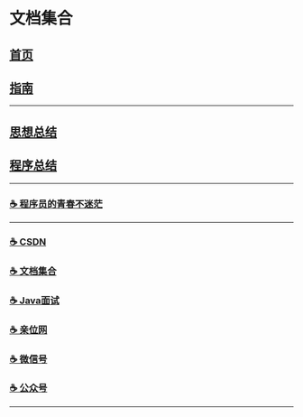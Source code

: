 # 文档集合

[](pub/head.md ':include')

## [首页](https://yjava.cn/)
## [指南](https://yjava.cn/#/guide/)

---

## [思想总结](https://yjava.cn/#/summary/) 
## [程序总结](https://yjava.cn/#/program/)

---

[//]: # (### [☕️ 介绍]&#40;https://yjava.cn/#/me/&#41;)
### [☕️ 程序员的青春不迷茫](https://yjava.cn/#/book/zi-zhu)

---

### [☕️ CSDN](https://yangchunjian.blog.csdn.net) 
### [☕️ 文档集合](https://yjava.cn/#/guide/) 
### [☕️ Java面试](https://javainterview.cn)
### [☕️ 亲位网](https://dearlocation.com)
### [☕️ 微信号](https://yjava.cn/imgs/dearlocation.jpeg)
### [☕️ 公众号](https://yjava.cn/imgs/gzh.png)

---
